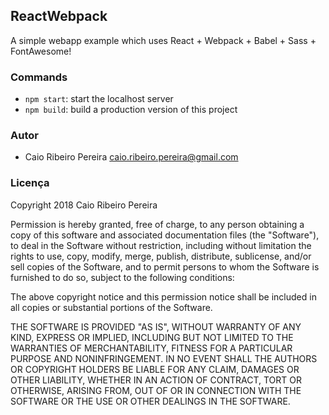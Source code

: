 ## ReactWebpack

A simple webapp example which uses React + Webpack + Babel + Sass + FontAwesome!

### Commands

* `npm start`: start the localhost server
* `npm build`: build a production version of this project

### Autor

* Caio Ribeiro Pereira <caio.ribeiro.pereira@gmail.com>

### Licença

Copyright 2018 Caio Ribeiro Pereira

Permission is hereby granted, free of charge, to any person obtaining a copy of this software and associated documentation files (the "Software"), to deal in the Software without restriction, including without limitation the rights to use, copy, modify, merge, publish, distribute, sublicense, and/or sell copies of the Software, and to permit persons to whom the Software is furnished to do so, subject to the following conditions:

The above copyright notice and this permission notice shall be included in all copies or substantial portions of the Software.

THE SOFTWARE IS PROVIDED "AS IS", WITHOUT WARRANTY OF ANY KIND, EXPRESS OR IMPLIED, INCLUDING BUT NOT LIMITED TO THE WARRANTIES OF MERCHANTABILITY, FITNESS FOR A PARTICULAR PURPOSE AND NONINFRINGEMENT. IN NO EVENT SHALL THE AUTHORS OR COPYRIGHT HOLDERS BE LIABLE FOR ANY CLAIM, DAMAGES OR OTHER LIABILITY, WHETHER IN AN ACTION OF CONTRACT, TORT OR OTHERWISE, ARISING FROM, OUT OF OR IN CONNECTION WITH THE SOFTWARE OR THE USE OR OTHER DEALINGS IN THE SOFTWARE.